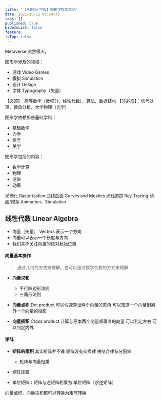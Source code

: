 ```yaml
---
title: '【从0到元宇宙】图形学探索笔记'
date: 2021-10-12 00:54:45
tags: []
published: true
hideInList: false
feature: 
isTop: false
---
```

Metaverse 突然很火，
<!-- more -->

图形学涉及的领域：
- 游戏 Video Games
- 模拟 Simulation
- 设计 Design
- 字体 Typography（矢量）
  

【必须】：高等数学（微积分、线性代数）、算法、数据结构
【非必须】：信号处理、数值分析、大学物理（光学）

图形学依赖那些基础学科：
- 基础数学
- 力学
- 信号
- 美学

图形学包括的内容：
- 数学计算
- 物理
- 渲染
- 动画

光栅化 Rasterization
曲线曲面 Curves and Meshes
光线追踪 Ray Tracing
动画/模拟 Animation、Simulation


## 线性代数  Linear Algebra

- 向量（矢量） Vectors  表示一个方向
- 向量可以表示一个长度与方向
- 我们并不关注向量的绝对起始位置

#### 向量基本操作
> 通过几何的方式来理解，也可以通过数学代数的方式来理解
- **向量求和**
    - 平行四边形法则
    - 三角形法则

- **向量点积** Dot product
可以快速算出两个向量的夹角
可以知道一个向量到另外一个向量的投影
- **向量插积** Cross product
计算与原本两个向量都垂直的向量
可以判定左右
可以判定内外

#### 矩阵
- **矩阵的乘积**
  其实矩阵并不难
  矩阵没有交换律
  由结合律与分配率

  - 矩阵与向量相乘

- 矩阵转置
- 单位矩阵：矩阵与逆矩阵相乘为 单位矩阵（求逆矩阵）

向量点积，向量插积都可以转换为矩阵转换



